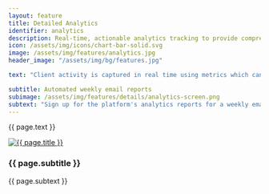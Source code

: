 ```yaml
---
layout: feature
title: Detailed Analytics
identifier: analytics
description: Real-time, actionable analytics tracking to provide comprehensive insights into retentions of any marketing activity.
icon: /assets/img/icons/chart-bar-solid.svg
image: /assets/img/features/analytics.jpg
header_image: "/assets/img/bg/features.jpg"

text: "Client activity is captured in real time using metrics which can be reviewed for any time range directly in the platform. Review our one-stop dashboards for a glance at overall activity and the most viewed titles and videos, or dive into deep links to any object's dedicated analytics page in order to review activity more specifically - e.g. which titles a specific user viewed or who watched the most minutes of a specific screener. Excel exports provide deeper insights, down to individual view traces, for further offline analysis and processing."

subtitle: Automated weekly email reports
subimage: /assets/img/features/details/analytics-screen.png
subtext: "Sign up for the platform's analytics reports for a weekly email summarizing key activity, including week-on-week trends. For a more specific view of activity made by clients who are allocated to a specific sales agent, a separate email report is available, as well as an optional spreadsheet attachment of video views segmenting clients by responsible sales agent."
---
```


<div class="row">
    <div class="col-md-12">
        <div class="service-details mb-40">
            <p>{{ page.text }}</p>
        </div>
    </div>
</div>
<div class="row">
    <div class="col-xl-6 col-lg-12">
        <div class="s-details-img mb-30">
          <a href="{{ page.subimage }}" class="view">
            <img src="{{ page.subimage }}" class="border" alt="{{ page.title }}">  
          </a>
        </div>
    </div>
    <div class="col-xl-6 col-lg-12">
        <div class="service-details mb-40">
            <h3>{{ page.subtitle }}</h3>
            <p>{{ page.subtext }}</p>
        </div>
    </div>
</div>

